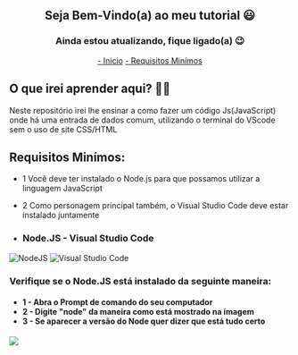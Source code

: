 <h2 align = "center">
  Seja Bem-Vindo(a) ao meu tutorial 😃
</h2>

<h3 align = "center">
  Ainda estou atualizando, fique ligado(a) 😉
</h3>

<div align = "center">
  
[- Inicio](#O-que-irei-aprender-aqui?)
[- Requisitos Minímos](#Requisitos-Minímos) 

</div>

## O que irei aprender aqui? 🤷‍♂️

<p>
  Neste repositório irei lhe ensinar a como fazer um código Js(JavaScript) onde há uma entrada de dados comum, utilizando o terminal do VScode sem o uso de site CSS/HTML
</p>

## Requisitos Minímos:

<p>
  
  * 1 Você deve ter instalado o Node.js para que possamos utilizar a linguagem JavaScript
</p>

<p>
  
  * 2 Como personagem principal também, o Visual Studio Code deve estar instalado juntamente
</p>

* ### Node.JS - Visual Studio Code
![NodeJS](https://img.shields.io/badge/node.js-6DA55F?style=for-the-badge&logo=node.js&logoColor=white)
![Visual Studio Code](https://img.shields.io/badge/Visual%20Studio%20Code-0078d7.svg?style=for-the-badge&logo=visual-studio-code&logoColor=white)

<h3>
  Verifique se o Node.JS está instalado da seguinte maneira:
</h3>

<h4>

  - 1 - Abra o Prompt de comando do seu computador
  - 2 - Digite "node" da maneira como está mostrado na imagem
  - 3 - Se aparecer a versão do Node quer dizer que está tudo certo
</h4>

<img src="https://github.com/Wladison-Maciel/Prompt-Sync/assets/125041870/bcb1389f-d819-417b-9f03-eef1dc392f27"/>
